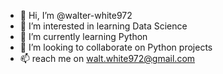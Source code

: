 - 👋 Hi, I’m @walter-white972
- 👀 I’m interested in learning Data Science
- 🌱 I’m currently learning Python
- 💞️ I’m looking to collaborate on Python projects
- 📫 reach me on walt.white972@gmail.com

<!---
walter-white972/walter-white972 is a ✨ special ✨ repository because its `README.md` (this file) appears on your GitHub profile.
You can click the Preview link to take a look at your changes.
--->
